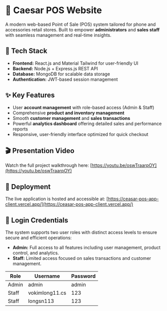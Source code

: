 # 🛒 Caesar POS Website

A modern web-based Point of Sale (POS) system tailored for phone and accessories retail stores. Built to empower **administrators** and **sales staff** with seamless management and real-time insights.

## 🚀 Tech Stack

- **Frontend:** React.js and Material Tailwind for user-friendly UI
- **Backend:** Node.js + Express.js REST API  
- **Database:** MongoDB for scalable data storage  
- **Authentication:** JWT-based session management  

## ✨ Key Features

- User **account management** with role-based access (Admin & Staff)  
- Comprehensive **product and inventory management**  
- Smooth **customer management** and **sales transactions**  
- Powerful **analytics dashboard** offering detailed sales and performance reports  
- Responsive, user-friendly interface optimized for quick checkout  

## 🎬 Presentation Video

Watch the full project walkthrough here:  [https://youtu.be/oswTraarpOY](https://youtu.be/oswTraarpOY)

## 🚀 Deployment

The live application is hosted and accessible at:  [https://ceasar-pos-app-client.vercel.app/](https://ceasar-pos-app-client.vercel.app/)

## 👤 Login Credentials

The system supports two user roles with distinct access levels to ensure secure and efficient operations:

- **Admin:** Full access to all features including user management, product control, and analytics.
- **Staff:** Limited access focused on sales transactions and customer management.

| Role   | Username       | Password |
| ------ | -------------- | -------- |
| Admin  | admin          | admin    |
| Staff  | vokimlong11.cs | 123      |
| Staff  | longsn113      | 123      |
